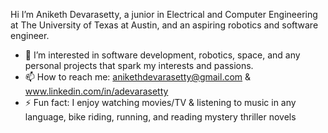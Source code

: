 Hi I’m Aniketh Devarasetty, a junior in Electrical and Computer Engineering at The University of Texas at Austin, and an aspiring robotics and software engineer.

- 👀 I’m interested in software development, robotics, space, and any personal projects that spark my interests and passions.
- 📫 How to reach me: anikethdevarasetty@gmail.com & www.linkedin.com/in/adevarasetty
- ⚡ Fun fact: I enjoy watching movies/TV & listening to music in any language, bike riding, running, and reading mystery thriller novels

<!---
anikethdevarasetty/anikethdevarasetty is a ✨ special ✨ repository because its `README.md` (this file) appears on your GitHub profile.
You can click the Preview link to take a look at your changes.
--->
